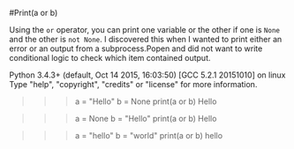 #Print(a or b)

Using the `or` operator, you can print one variable or the other if one is `None` and the other is `not None`.  I discovered this when I wanted to print either an error or an output from a subprocess.Popen and did not want to write conditional logic to check which item contained output.


Python 3.4.3+ (default, Oct 14 2015, 16:03:50) 
[GCC 5.2.1 20151010] on linux
Type "help", "copyright", "credits" or "license" for more information.

>>> a = "Hello"
>>> b = None
>>> print(a or b)
Hello

>>> a = None
>>> b = "Hello"
>>> print(a or b)
Hello

>>> a = "hello"
>>> b = "world"
>>> print(a or b)
hello

